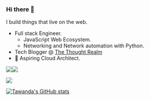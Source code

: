 ### Hi there 👋

I build things that live on the web.
- Full stack Engineer.
  - JavaScript Web Ecosystem.
  - Networking and Network automation with Python.
- Tech Blogger @ [The Thought Realm](https://www.tawandamunongo.tech)
- 🌠 Aspiring Cloud Architect.

[![](https://img.shields.io/badge/Medium-2E3138?style=for-the-badge&logo=medium&logoColor=white)](https://thoughtrealm.medium.com)[![](https://img.shields.io/badge/linkedin-%230077B5.svg?style=for-the-badge&logo=linkedin)](https://www.linkedin.com/in/tawanda-munongo/)

<img src="https://github-readme-stats.vercel.app/api/top-langs?username=tmunongo&layout=compact"/>

[![Tawanda's GitHub stats](https://github-readme-stats.vercel.app/api?username=tmunongo&theme=tokyonight)](https://github.com/anuraghazra/github-readme-stats)

